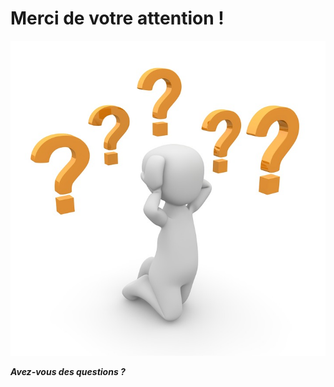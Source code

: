 Merci de votre attention !
==========================

![Avez-vous des questions ?](../images/13-merci.jpg "Avez-vous des questions ?")

***Avez-vous des questions ?***
